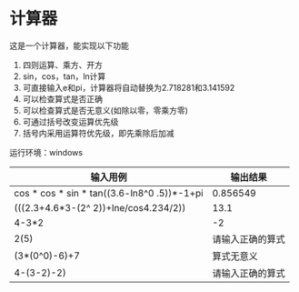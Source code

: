 # 计算器

这是一个计算器，能实现以下功能
1. 四则运算、乘方、开方
2. sin，cos，tan，ln计算
3. 可直接输入e和pi，计算器将自动替换为2.718281和3.141592
4. 可以检查算式是否正确
5. 可以检查算式是否无意义(如除以零，零乘方零)
6. 可通过括号改变运算优先级
7. 括号内采用运算符优先级，即先乘除后加减

运行环境：windows

| 输入用例                                         | 输出结果    |
|--------------------------------------------------|-------------|
| cos * cos * sin * tan((3.6-ln8^0 .5))*-1+pi        | 0.856549    |
| (((2.3+4.6*3-(2^  2))+lne/cos4.234/2))           | 13.1        |
| 4-3*2                                           | -2          |
| 2(5)                                            | 请输入正确的算式 |
| (3*(0^0)-6)+7                                   | 算式无意义   |
| 4-(3-2)-2)                                       | 请输入正确的算式 |